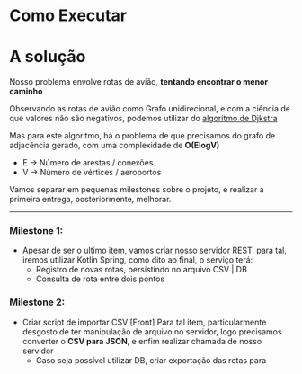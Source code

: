 # Como Executar

# A solução

Nosso problema envolve rotas de avião, **tentando encontrar o menor caminho**

Observando as rotas de avião como Grafo unidirecional, e com a ciência de que valores não são negativos,
podemos utilizar do [algoritmo de Djkstra](https://pt.wikipedia.org/wiki/Algoritmo_de_Dijkstra)

Mas para este algoritmo, há o problema de que precisamos do grafo de adjacência gerado, com uma complexidade de **O(ElogV)**

- E -> Número de arestas / conexões
- V -> Número de vértices / aeroportos

Vamos separar em pequenas milestones sobre o projeto, e realizar a primeira entrega, posteriormente, melhorar.

---

### Milestone 1:

- Apesar de ser o ultimo item, vamos criar nosso servidor REST, para tal, iremos utilizar Kotlin Spring, como dito ao final, o serviço terá:
  - Registro de novas rotas, persistindo no arquivo CSV | DB
  - Consulta de rota entre dois pontos

### Milestone 2:
- Criar script de importar CSV [Front]
Para tal item, particularmente desgosto de ter manipulação de arquivo no servidor, logo precisamos converter o **CSV para JSON**, e enfim realizar chamada de nosso servidor
  - Caso seja possível utilizar DB, criar exportação das rotas para